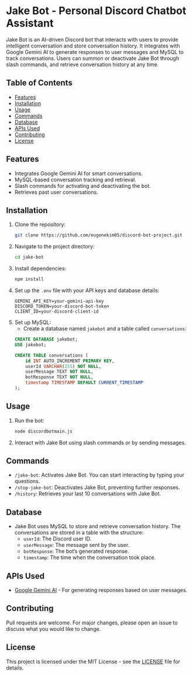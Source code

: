 # Jake Bot - Personal Discord Chatbot Assistant

Jake Bot is an AI-driven Discord bot that interacts with users to provide intelligent conversation and store conversation history. It integrates with Google Gemini AI to generate responses to user messages and MySQL to track conversations. Users can summon or deactivate Jake Bot through slash commands, and retrieve conversation history at any time.

## Table of Contents
- [Features](#features)
- [Installation](#installation)
- [Usage](#usage)
- [Commands](#commands)
- [Database](#database)
- [APIs Used](#apis-used)
- [Contributing](#contributing)
- [License](#license)

## Features
- Integrates Google Gemini AI for smart conversations.
- MySQL-based conversation tracking and retrieval.
- Slash commands for activating and deactivating the bot.
- Retrieves past user conversations.
  
## Installation

1. Clone the repository:
    ```bash
    git clone https://github.com/eugenekim05/discord-bot-project.git
    ```
2. Navigate to the project directory:
    ```bash
    cd jake-bot
    ```
3. Install dependencies:
    ```bash
    npm install
    ```
4. Set up the `.env` file with your API keys and database details:
    ```env
    GEMINI_API_KEY=your-gemini-api-key
    DISCORD_TOKEN=your-discord-bot-token
    CLIENT_ID=your-discord-client-id
    ```
5. Set up MySQL:
   - Create a database named `jakebot` and a table called `conversations`:
    ```sql
    CREATE DATABASE jakebot;
    USE jakebot;
    
    CREATE TABLE conversations (
        id INT AUTO_INCREMENT PRIMARY KEY,
        userId VARCHAR(255) NOT NULL,
        userMessage TEXT NOT NULL,
        botResponse TEXT NOT NULL,
        timestamp TIMESTAMP DEFAULT CURRENT_TIMESTAMP
    );
    ```

## Usage

1. Run the bot:
    ```bash
    node discordbotmain.js
    ```
2. Interact with Jake Bot using slash commands or by sending messages.

## Commands

- `/jake-bot`: Activates Jake Bot. You can start interacting by typing your questions.
- `/stop-jake-bot`: Deactivates Jake Bot, preventing further responses.
- `/history`: Retrieves your last 10 conversations with Jake Bot.

## Database

- Jake Bot uses MySQL to store and retrieve conversation history. The conversations are stored in a table with the structure:
    - `userId`: The Discord user ID.
    - `userMessage`: The message sent by the user.
    - `botResponse`: The bot’s generated response.
    - `timestamp`: The time when the conversation took place.

## APIs Used

- [Google Gemini AI](https://developers.google.com/gemini) - For generating responses based on user messages.

## Contributing

Pull requests are welcome. For major changes, please open an issue to discuss what you would like to change.

## License

This project is licensed under the MIT License - see the [LICENSE](LICENSE) file for details.
